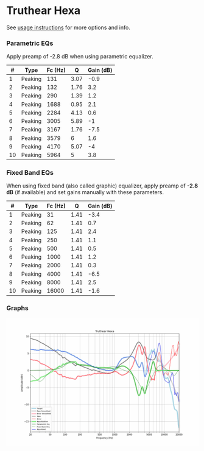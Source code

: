 # Truthear Hexa
See [usage instructions](https://github.com/jaakkopasanen/AutoEq#usage) for more options and info.

### Parametric EQs
Apply preamp of -2.8 dB when using parametric equalizer.

|   # | Type    |   Fc (Hz) |    Q |   Gain (dB) |
|-----|---------|-----------|------|-------------|
|   1 | Peaking |       131 | 3.07 |        -0.9 |
|   2 | Peaking |       132 | 1.76 |         3.2 |
|   3 | Peaking |       290 | 1.39 |         1.2 |
|   4 | Peaking |      1688 | 0.95 |         2.1 |
|   5 | Peaking |      2284 | 4.13 |         0.6 |
|   6 | Peaking |      3005 | 5.89 |        -1   |
|   7 | Peaking |      3167 | 1.76 |        -7.5 |
|   8 | Peaking |      3579 | 6    |         1.6 |
|   9 | Peaking |      4170 | 5.07 |        -4   |
|  10 | Peaking |      5964 | 5    |         3.8 |

### Fixed Band EQs
When using fixed band (also called graphic) equalizer, apply preamp of **-2.8 dB** (if available) and set gains manually with these parameters.

|   # | Type    |   Fc (Hz) |    Q |   Gain (dB) |
|-----|---------|-----------|------|-------------|
|   1 | Peaking |        31 | 1.41 |        -3.4 |
|   2 | Peaking |        62 | 1.41 |         0.7 |
|   3 | Peaking |       125 | 1.41 |         2.4 |
|   4 | Peaking |       250 | 1.41 |         1.1 |
|   5 | Peaking |       500 | 1.41 |         0.5 |
|   6 | Peaking |      1000 | 1.41 |         1.2 |
|   7 | Peaking |      2000 | 1.41 |         0.3 |
|   8 | Peaking |      4000 | 1.41 |        -6.5 |
|   9 | Peaking |      8000 | 1.41 |         2.5 |
|  10 | Peaking |     16000 | 1.41 |        -1.6 |

### Graphs
![](./Truthear%20Hexa.png)
